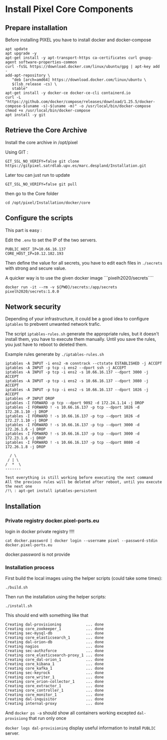 # Install Pixel Core Components

## Prepare installation
Before installing PIXEL you have to install docker and docker-compose

```
apt update
apt upgrade -y
apt-get install -y apt-transport-https ca-certificates curl gnupg-agent software-properties-common
curl -fsSL https://download.docker.com/linux/ubuntu/gpg | apt-key add -
add-apt-repository \
   "deb [arch=amd64] https://download.docker.com/linux/ubuntu \
   $(lsb_release -cs) \
   stable"
apt-get install -y docker-ce docker-ce-cli containerd.io
curl -L "https://github.com/docker/compose/releases/download/1.25.5/docker-compose-$(uname -s)-$(uname -m)" -o /usr/local/bin/docker-compose
chmod +x /usr/local/bin/docker-compose
apt install -y git
```

## Retrieve the Core Archive
Install the core archive in /opt/pixel

Using GIT :
```
GIT_SSL_NO_VERIFY=false git clone https://gitpixel.satrdlab.upv.es/marc.despland/Installation.git
```

Later tou can just run to update
```
GIT_SSL_NO_VERIFY=false git pull
```

then go to the Core folder
```
cd /opt/pixel/Installation/docker/core
```

## Configure the scripts 

This part is easy :

Edit the ```.env``` to set the IP of the two servers.
```
PUBLIC_HOST_IP=10.66.16.137
CORE_HOST_IP=10.12.182.193
```
 
 Then define the value for all secrets, you have to edit each files in ```./secrets``` with strong and secure value.

 A quicker way is to use the given docker image ```pixelh2020/secrets````

```
docker run -it --rm -v ${PWD}/secrets:/app/secrets pixelh2020/secrets:1.0.0
```

## Network security

Depending of your infrastructure, it could be a good idea to configure ```iptables``` to prebvent unwanted network trafic.

The script ```iptables-rules.sh``` generate the appropriate rules, but it doesn't install them, you have to execute them manually. Until you save the rules, you just have to reboot to deleted them.

Example rules generate by ```./iptables-rules.sh```

```
iptables -A INPUT -i ens2 -m conntrack --ctstate ESTABLISHED -j ACCEPT
iptables -A INPUT -p tcp -i ens2 --dport ssh -j ACCEPT
iptables -A INPUT -p tcp -i ens2 -s 10.66.16.137 --dport 3000 -j ACCEPT
iptables -A INPUT -p tcp -i ens2 -s 10.66.16.137 --dport 3080 -j ACCEPT
iptables -A INPUT -p tcp -i ens2 -s 10.66.16.137 --dport 1026 -j ACCEPT
iptables -P INPUT DROP
iptables -I FORWARD -p tcp --dport 9092 -d 172.24.1.14 -j DROP
iptables -I FORWARD ! -s 10.66.16.137 -p tcp --dport 1026 -d 172.28.1.10 -j DROP
iptables -I FORWARD ! -s 10.66.16.137 -p tcp --dport 1026 -d 172.27.1.10 -j DROP
iptables -I FORWARD ! -s 10.66.16.137 -p tcp --dport 3000 -d 172.26.1.6 -j DROP
iptables -I FORWARD ! -s 10.66.16.137 -p tcp --dport 3000 -d 172.23.1.6 -j DROP
iptables -I FORWARD ! -s 10.66.16.137 -p tcp --dport 8080 -d 172.26.1.8 -j DROP

  / \
 / | \
/  *  \
-------

Test everything is still working before executing the next command
All the previous rules will be deleted after reboot, until you execute the next one
/!\ : apt-get install iptables-persistent
```

## Installation

### Private registry docker.pixel-ports.eu
login in docker private registry !!!!
```
cat docker.password | docker login --username pixel --password-stdin docker.pixel-ports.eu
```
docker.password is not provide

### Installation process

First build the local images using the helper scripts (could take some times):
```
./build.sh
```

Then run the installation using the helper scripts:
```
./install.sh
```

This should end with something like that
```
Creating dal-provisioning           ... done
Creating core_zookeeper_1           ... done
Creating sec-mysql-db               ... done
Creating core_elasticsearch_1       ... done
Creating dal-orion-db               ... done
Creating nagios                     ... done
Creating sec-authzforce             ... done
Creating core_elasticsearch-proxy_1 ... done
Creating core_dal-orion_1           ... done
Creating core_kibana_1              ... done
Creating core_kafka_1               ... done
Creating sec-keyrock                ... done
Creating core_writer_1              ... done
Creating core_orion-collector_1     ... done
Creating core_extractor_1           ... done
Creating core_controller_1          ... done
Creating core_monitor_1             ... done
Creating dal-inquisitor             ... done
Creating internal-proxy             ... done
```

And ```docker ps -a``` should show all containers working excepted ```dal-provisiong``` that run only once

```docker logs dal-provisioning``` display useful information to install ```PUBLIC``` server.


